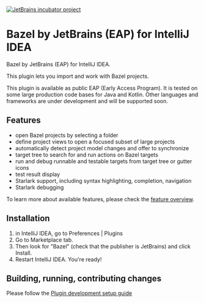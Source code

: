 [![JetBrains incubator project](https://jb.gg/badges/incubator.svg)](https://confluence.jetbrains.com/display/ALL/JetBrains+on+GitHub)

# Bazel by JetBrains (EAP) for IntelliJ IDEA

<!-- Plugin description -->
Bazel by JetBrains (EAP) for IntelliJ IDEA.

This plugin lets you import and work with Bazel projects.

This plugin is available as public EAP (Early Access Program).
It is tested on some large production code bases for Java and Kotlin.
Other languages and frameworks are under development and will be supported soon.

## Features

- open Bazel projects by selecting a folder
- define project views to open a focused subset of large projects
- automatically detect project model changes and offer to synchronize
- target tree to search for and run actions on Bazel targets
- run and debug runnable and testable targets from target tree or gutter icons
- test result display
- Starlark support, including syntax highlighting, completion, navigation
- Starlark debugging

To learn more about available features, please check the [feature overview](https://jb.gg/new-bazel-feature).

<!-- Plugin description end -->


## Installation

1. in IntelliJ IDEA, go to Preferences | Plugins
2. Go to Marketplace tab.
3. Then look for "Bazel" (check that the publisher is JetBrains) and click Install.
4. Restart IntelliJ IDEA. You're ready!


## Building, running, contributing changes

Please follow the [Plugin development setup guide](https://github.com/JetBrains/hirschgarten/blob/main/docs/dev/development_setup.md)
